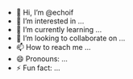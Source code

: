 - 👋 Hi, I’m @echoif
- 👀 I’m interested in ...
- 🌱 I’m currently learning ...
- 💞️ I’m looking to collaborate on ...
- 📫 How to reach me ...
- 😄 Pronouns: ...
- ⚡ Fun fact: ...

<!---
echoif/echoif is a ✨ special ✨ repository because its `README.md` (this file) appears on your GitHub profile.
You can click the Preview link to take a look at your changes.
--->
